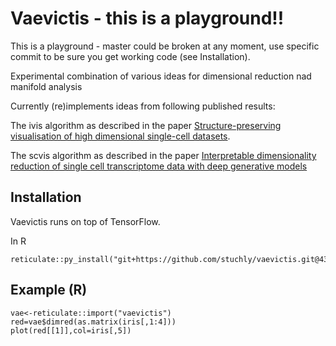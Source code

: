 # Vaevictis - this is a playground!!

This is a playground - master could be broken at any moment, use specific commit to be sure you get working code (see Installation).

Experimental combination of various ideas for dimensional reduction nad manifold analysis

Currently (re)implements ideas from following published results:

The ivis algorithm as described in the paper [Structure-preserving visualisation of high dimensional single-cell datasets](https://www.nature.com/articles/s41598-019-45301-0).


The scvis algorithm as described in the paper [Interpretable dimensionality reduction of single cell transcriptome data with deep generative models](https://www.nature.com/articles/s41467-018-04368-5)

## Installation

Vaevictis runs on top of TensorFlow. 

In R 
```
reticulate::py_install("git+https://github.com/stuchly/vaevictis.git@43290fc13fea8670944a34116580847826142d18",pip=TRUE)
```

## Example (R)
```
vae<-reticulate::import("vaevictis")
red=vae$dimred(as.matrix(iris[,1:4]))
plot(red[[1]],col=iris[,5])
```

